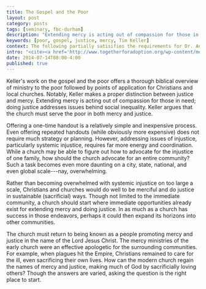 ```yaml
---
title: The Gospel and the Poor
layout: post
category: posts
tags: [seminary, fbc-durham]
description: "Extending mercy is acting out of compassion for those in need; doing justice addresses issues behind social inequality."
keywords: [poor, gospel, justice, mercy, Tim Keller]
context: The following partially satisifies the requirements for Dr. Andrew Davis' Pastoral Internship class at Southeastern Baptist Theological Seminary.
intro: "<cite><a href='http://www.togetherforadoption.org/wp-content/media/thegospelandthepooroutline.pdf/'>The Gospel and the Poor</a></cite>. By Tim Keller. Summer, 2009, 19 pp., PDF."
date: 2014-07-14T08:00-4:00
published: true
---
```


Keller's work on the gospel and the poor offers a thorough biblical overview of ministry to the poor followed by points of application for Christians and local churches. Notably, Keller makes a proper distinction between justice and mercy. Extending mercy is acting out of compassion for those in need; doing justice addresses issues behind social inequality. Keller argues that the church must serve the poor in both mercy and justice.

Offering a one-time handout is a relatively simple and inexpensive process. Even offering repeated handouts (while obviously more expensive) does not require much strategy or planning. However, addressing issues of injustice, particularly systemic injustice, requires far more energy and coordination. While a church may be able to figure out how to advocate for the injustice of one family, how should the church advocate for an entire community? Such a task becomes even more daunting on a city, state, national, and even global scale---nay, overwhelming.

Rather than becoming overwhelmed with systemic injustice on too large a scale, Christians and churches would do well to be merciful and do justice in sustainable (sacrificial) ways. Though not limited to the immediate community, a church should start where immediate opportunities already exist for extending mercy and doing justice. In as much as a church has success in those endeavors, perhaps it could then expand its horizons into other communities. 

The church must return to being known as a people promoting mercy and justice in the name of the Lord Jesus Christ. The mercy ministries of the early church were an effective apologetic for the surrounding communities. For example, when plagues hit the Empire, Christians remained to care for the ill, even sacrificing their own lives. How can the modern church regain the names of mercy and justice, making much of God by sacrificially loving others? Though the answers are varied, asking the question is the right place to start.
